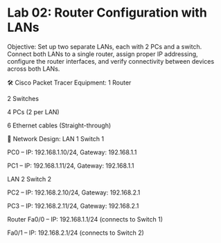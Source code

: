 # Lab 02: Router Configuration with LANs

Objective:
Set up two separate LANs, each with 2 PCs and a switch. Connect both LANs to a single router, assign proper IP addressing, configure the router interfaces, and verify connectivity between devices across both LANs.

🛠️ Cisco Packet Tracer Equipment:
1 Router

2 Switches

4 PCs (2 per LAN)

6 Ethernet cables (Straight-through)

🧩 Network Design:
LAN 1
Switch 1

PC0 – IP: 192.168.1.10/24, Gateway: 192.168.1.1

PC1 – IP: 192.168.1.11/24, Gateway: 192.168.1.1

LAN 2
Switch 2

PC2 – IP: 192.168.2.10/24, Gateway: 192.168.2.1

PC3 – IP: 192.168.2.11/24, Gateway: 192.168.2.1

Router
Fa0/0 – IP: 192.168.1.1/24 (connects to Switch 1)

Fa0/1 – IP: 192.168.2.1/24 (connects to Switch 2)



